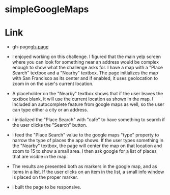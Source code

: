 # simpleGoogleMaps

# Link

* gh-page[gh-page](http://sirinapha88.github.io/simpleGoogleMaps)

- I enjoyed working on this challenge.  I figured that the main yelp screen where you can look for something near an address would be complex enough to show what the challenge asks for.  I have a map with a "Place Search" textbox and a "Nearby" textbox.  The page initializes the map with San Francisco as its center and if enabled, it uses geolocation to zoom in on the user's current location.

- A placeholder on the "Nearby" textbox shows that if the user leaves the textbox blank, it will use the current location as shown in the map.  I included an autocomplete feature from google maps as well, so the user can type either a city or an address.  

- I initialized the "Place Search" with "cafe" to have something to search if the user clicks the "Search" button.

- I feed the "Place Search" value to the google maps "type" property to narrow the type of places the app shows.  If the user types something in the "Nearby" textbox, the page will center the map on that location and zoom to 15 to show a small area.  I then ask google for a list of places that are visible in the map.

- The results are presented both as markers in the google map, and as items in a list.  If the user clicks on an item in the list, a small info window is placed on the proper marker.

- I built the page to be responsive.